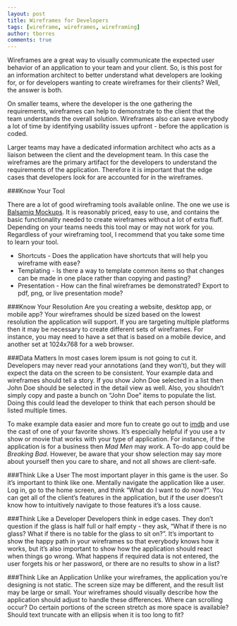 ```yaml
---
layout: post
title: Wireframes for Developers
tags: [wireframe, wireframes, wireframing]
author: tborres
comments: true
---
```


Wireframes are a great way to visually communicate the expected user behavior of an application to your team and your client. So, is this post for an information architect to better understand what developers are looking for, or for developers wanting to create wireframes for their clients? Well, the answer is both.

<!-- #REST#BEGIN -->
On smaller teams, where the developer is the one gathering the requirements, wireframes can help to demonstrate to the client that the team understands the overall solution. Wireframes also can save everybody a lot of time by identifying usability issues upfront - before the application is coded.

Larger teams may have a dedicated information architect who acts as a liaison between the client and the development team. In this case the wireframes are the primary artifact for the developers to understand the requirements of the application. Therefore it is important that the edge cases that developers look for are accounted for in the wireframes.

###Know Your Tool

There are a lot of good wireframing tools available online. The one we use is [Balsamiq Mockups](http://balsamiq.com/products/mockups/). It is reasonably priced, easy to use, and contains the basic functionality needed to create wireframes without a lot of extra fluff. Depending on your teams needs this tool may or may not work for you. Regardless of your wireframing tool, I recommend that you take some time to learn your tool.

* Shortcuts - Does the application have shortcuts that will help you wireframe with ease?
* Templating - Is there a way to template common items so that changes can be made in one place rather than copying and pasting?
* Presentation - How can the final wireframes be demonstrated? Export to pdf, png, or live presentation mode?

###Know Your Resolution
Are you creating a website, desktop app, or mobile app? Your wireframes should be sized based on the lowest resolution the application will support. If you are targeting multiple platforms then it may be necessary to create different sets of wireframes. For instance, you may need to have a set that is based on a mobile device, and another set at 1024x768 for a web browser.

###Data Matters
In most cases lorem ipsum is not going to cut it. Developers may never read your annotations (and they won’t), but they will expect the data on the screen to be consistent. Your example data and wireframes should tell a story. If you show John Doe selected in a list then John Doe should be selected in the detail view as well. Also, you shouldn’t simply copy and paste a bunch on “John Doe” items to populate the list. Doing this could lead the developer to think that each person should be listed multiple times.

To make example data easier and more fun to create go out to [imdb](http://www.imdb.com/) and use the cast of one of your favorite shows. It’s especially helpful if you use a tv show or movie that works with your type of application. For instance, if the application is for a business then *Mad Men* may work. A To-do app could be *Breaking Bad*. However, be aware that your show selection may say more about yourself then you care to share, and not all shows are client-safe.

###Think Like a User
The most important player in this game is the user. So it’s important to think like one. Mentally navigate the application like a user. Log in, go to the home screen, and think “What do I want to do now?”. You can get all of the client’s features in the application, but if the user doesn’t know how to intuitively navigate to those features it’s a loss cause.

###Think Like a Developer
Developers think in edge cases. They don’t question if the glass is half full or half empty - they ask, “What if there is no glass? What if there is no table for the glass to sit on?”. It’s important to show the happy path in your wireframes so that everybody knows how it works, but it’s also important to show how the application should react when things go wrong. What happens if required data is not entered, the user forgets his or her password, or there are no results to show in a list?

###Think Like an Application
Unlike your wireframes, the application you’re designing is not static. The screen size may be different, and the result list may be large or small. Your wireframes should visually describe how the application should adjust to handle these differences. Where can scrolling occur? Do certain portions of the screen stretch as more space is available? Should text truncate with an ellipsis when it is too long to fit?

<!-- #REST#END -->
